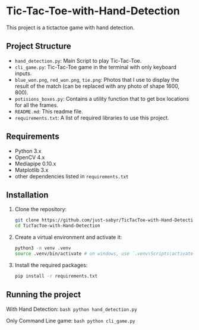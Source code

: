 # Tic-Tac-Toe-with-Hand-Detection

This project is a tictactoe game with hand detection.

## Project Structure

- `hand_detection.py`: Main Script to play Tic-Tac-Toe.
- `cli_game.py`: Tic-Tac-Toe game in the terminal with only keyboard inputs.
- `blue_won.png`, `red_won.png`, `tie.png`: Photos that I use to display the result of the match (can be replaced with any photo of shape 1600, 800).
- `potisions_boxes.py`: Contains a utility function that to get box locations for all the frames.
- `README.md`: This readme file.
- `requirements.txt`: A list of required libraries to use this project.

## Requirements

- Python 3.x
- OpenCV 4.x
- Mediapipe 0.10.x
- Matplotlib 3.x
- other dependencies listed in `requirements.txt`

## Installation

1. Clone the repository:
    ```bash
    git clone https://github.com/just-sabyr/TicTacToe-with-Hand-Detection.git
    cd TicTacToe-with-Hand-Detection
    ```
2. Create a virtual environment and activate it:
    ```bash
    python3 -m venv .venv
    source .venv/bin/activate # on windows, use `.venv\Scripts\activate`
    ```
3. Install the required packages:
    ```bash
    pip install -r requirements.txt
    ```

## Running the project

With Hand Detection:
    ```bash
    python hand_detection.py
    ```
    
Only Command Line game:
    ```bash
    python cli_game.py
    ```
